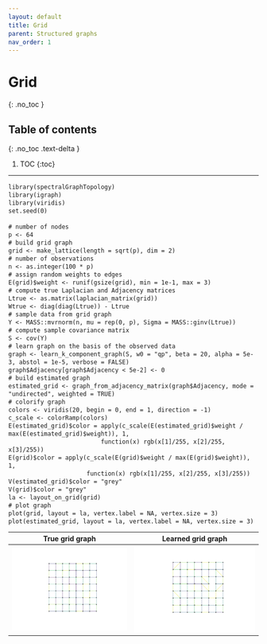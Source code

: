 ```yaml
---
layout: default
title: Grid
parent: Structured graphs
nav_order: 1
---
```


# Grid
{: .no_toc }

## Table of contents
{: .no_toc .text-delta }

1. TOC
{:toc}

---

```{r}
library(spectralGraphTopology)
library(igraph)
library(viridis)
set.seed(0)

# number of nodes
p <- 64
# build grid graph
grid <- make_lattice(length = sqrt(p), dim = 2)
# number of observations
n <- as.integer(100 * p)
# assign random weights to edges
E(grid)$weight <- runif(gsize(grid), min = 1e-1, max = 3)
# compute true Laplacian and Adjacency matrices
Ltrue <- as.matrix(laplacian_matrix(grid))
Wtrue <- diag(diag(Ltrue)) - Ltrue
# sample data from grid graph
Y <- MASS::mvrnorm(n, mu = rep(0, p), Sigma = MASS::ginv(Ltrue))
# compute sample covariance matrix
S <- cov(Y)
# learn graph on the basis of the observed data
graph <- learn_k_component_graph(S, w0 = "qp", beta = 20, alpha = 5e-3, abstol = 1e-5, verbose = FALSE)
graph$Adjacency[graph$Adjacency < 5e-2] <- 0
# build estimated graph
estimated_grid <- graph_from_adjacency_matrix(graph$Adjacency, mode = "undirected", weighted = TRUE)
# colorify graph
colors <- viridis(20, begin = 0, end = 1, direction = -1)
c_scale <- colorRamp(colors)
E(estimated_grid)$color = apply(c_scale(E(estimated_grid)$weight / max(E(estimated_grid)$weight)), 1,
                          function(x) rgb(x[1]/255, x[2]/255, x[3]/255))
E(grid)$color = apply(c_scale(E(grid)$weight / max(E(grid)$weight)), 1,
                      function(x) rgb(x[1]/255, x[2]/255, x[3]/255))
V(estimated_grid)$color = "grey"
V(grid)$color = "grey"
la <- layout_on_grid(grid)
# plot graph
plot(grid, layout = la, vertex.label = NA, vertex.size = 3)
plot(estimated_grid, layout = la, vertex.label = NA, vertex.size = 3)
```

True grid graph            |  Learned grid graph
:-------------------------:|:-------------------------:
![](grid_files/figure-markdown_github/unnamed-chunk-1-1.png) | ![](grid_files/figure-markdown_github/unnamed-chunk-1-2.png)
